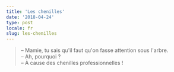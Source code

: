 ```yaml
---
title: 'Les chenilles'
date: '2018-04-24'
type: post
locale: fr
slug: les-chenilles
---
```


> – Mamie, tu sais qu'il faut qu'on fasse attention sous l'arbre.  
> – Ah, pourquoi ?  
> – À cause des chenilles professionnelles !